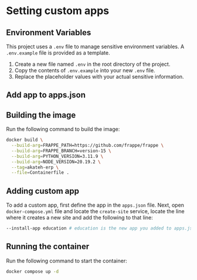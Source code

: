 # Setting custom apps

## Environment Variables
This project uses a `.env` file to manage sensitive environment variables. A `.env.example` file is provided as a template.

1.  Create a new file named `.env` in the root directory of the project.
2.  Copy the contents of `.env.example` into your new `.env` file.
3.  Replace the placeholder values with your actual sensitive information.

## Add app to apps.json

## Building the image
Run the following command to build the image:
```bash
docker build \
  --build-arg=FRAPPE_PATH=https://github.com/frappe/frappe \
  --build-arg=FRAPPE_BRANCH=version-15 \
  --build-arg=PYTHON_VERSION=3.11.9 \
  --build-arg=NODE_VERSION=20.19.2 \
  --tag=akateh-erp \
  --file=Containerfile .
```


## Adding custom app
To add a custom app, first define the app in the `apps.json` file. Next, open `docker-compose.yml` file and locate the `create-site` service, locate the line where it creates a new site and add the following to that line:
```bash
--install-app education # education is the new app you added to apps.json
```

## Running the container
Run the following command to start the container:
```bash
docker compose up -d
```
